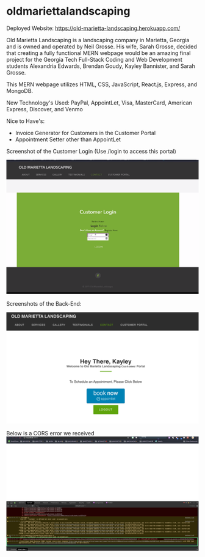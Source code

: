 # oldmariettalandscaping

Deployed Website: https://old-marietta-landscaping.herokuapp.com/

Old Marietta Landscaping is a landscaping company in Marietta, Georgia and is owned and operated by Neil Grosse. His wife, Sarah Grosse, decided that creating a fully functional MERN webpage would be an amazing final project for the Georgia Tech Full-Stack Coding and Web Development students Alexandria Edwards, Brendan Goudy, Kayley Bannister, and Sarah Grosse.

This MERN webpage utilizes HTML, CSS, JavaScript, React.js, Express, and MongoDB.

New Technology's Used: PayPal, AppointLet, Visa, MasterCard, American Express, Discover, and Venmo

Nice to Have's: 
- Invoice Generator for Customers in the Customer Portal
- Appointment Setter other than AppointLet


Screenshot of the Customer Login
(Use /login to access this portal)

![Customer Login](customerlogin.png)

Screenshots of the Back-End:

![Customer Portal](customerportal.png)

Below is a CORS error we received
![CORS ERROR](image.png)



